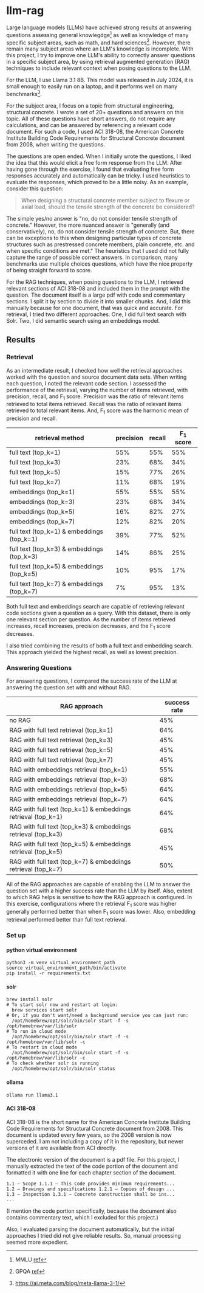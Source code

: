 # llm-rag

Large language models (LLMs) have achieved strong results at answering questions assessing general knowlegdge[^1] as well as knowledge of many specific subject areas, such as math, and hard sciences[^2]. However, there remain many subject areas where an LLM's knowledge is incomplete. With this project, I try to improve one LLM's ability to correctly answer questions in a specific subject area, by using retrieval augmented generation (RAG) techniques to include relevant context when posing questions to the LLM.

For the LLM, I use Llama 3.1 8B. This model was released in July 2024, it is small enough to easily run on a laptop, and it performs well on many benchmarks[^3].

For the subject area, I focus on a topic from structural engineering, structural concrete. I wrote a set of 20+ questions and answers on this topic. All of these questions have short answers, do not require any calculations, and can be answered by referencing a relevant code document. For such a code, I used ACI 318-08, the American Concrete Institute Building Code Requirements for Structural Concrete document from 2008, when writing the questions.

The questions are open ended. When I initially wrote the questions, I liked the idea that this would elicit a free form response from the LLM. After having gone through the exercise, I found that evaluating free form responses accurately and automatically can be tricky. I used heuristics to evaluate the responses, which proved to be a little noisy. As an example, consider this question:

> When designing a structural concrete member subject to flexure or axial load, should the tensile strength of the concrete be considered?

The simple yes/no answer is "no, do not consider tensile strength of concrete." However, the more nuanced answer is "generally (and conservatively), no, do not consider tensile strength of concrete. But, there can be exceptions to this when designing particular types of concrete structures such as prestressed concrete members, plain concrete, etc. and when specific conditions are met." The heuristics that I used did not fully capture the range of possible correct answers. In comparison, many benchmarks use multiple choices questions, which have the nice property of being straight forward to score.

For the RAG techniques, when posing questions to the LLM, I retrieved relevant sections of ACI 318-08 and included them in the prompt with the question. The document itself is a large pdf with code and commentary sections. I split it by section to divide it into smaller chunks. And, I did this manually because for one document, that was quick and accurate. For retrieval, I tried two different approaches. One, I did full text search with Solr. Two, I did semantic search using an embeddings model.

## Results

### Retrieval

As an intermediate result, I checked how well the retrieval approaches worked with the question and source document data sets. When writing each question, I noted the relevant code section. I assessed the performance of the retrieval, varying the number of items retrieved, with precision, recall, and F<sub>1</sub> score. Precision was the ratio of relevant items retrieved to total items retrieved. Recall was the ratio of relevant items retrieved to total relevant items. And, F<sub>1</sub> score was the harmonic mean of precision and recall.

|retrieval method|precision|recall|F<sub>1</sub> score|
|---|---|---|---|
|full text (top_k=1)|55%|55%|55%|
|full text (top_k=3)|23%|68%|34%|
|full text (top_k=5)|15%|77%|26%|
|full text (top_k=7)|11%|68%|19%|
|embeddings (top_k=1)|55%|55%|55%|
|embeddings (top_k=3)|23%|68%|34%|
|embeddings (top_k=5)|16%|82%|27%|
|embeddings (top_k=7)|12%|82%|20%|
|full text (top_k=1) & embeddings (top_k=1)|39%|77%|52%|
|full text (top_k=3) & embeddings (top_k=3)|14%|86%|25%|
|full text (top_k=5) & embeddings (top_k=5)|10%|95%|17%|
|full text (top_k=7) & embeddings (top_k=7)|7%|95%|13%|

Both full text and embeddings search are capable of retrieving relevant code sections given a question as a query. With this dataset, there is only one relevant section per question. As the number of items retrieved increases, recall increases, precision decreases, and the F<sub>1</sub> score decreases.

I also tried combining the results of both a full text and embedding search. This approach yielded the highest recall, as well as lowest precision.


### Answering Questions

For answering questions, I compared the success rate of the LLM at answering the question set with and without RAG.

|RAG approach|success rate|
|---|---|
|no RAG|45%|
|RAG with full text retrieval (top_k=1)|64%|
|RAG with full text retrieval (top_k=3)|45%|
|RAG with full text retrieval (top_k=5)|45%|
|RAG with full text retrieval (top_k=7)|45%|
|RAG with embeddings retrieval (top_k=1)|55%|
|RAG with embeddings retrieval (top_k=3)|68%|
|RAG with embeddings retrieval (top_k=5)|64%|
|RAG with embeddings retrieval (top_k=7)|64%|
|RAG with full text (top_k=1) & embeddings retrieval (top_k=1)|64%|
|RAG with full text (top_k=3) & embeddings retrieval (top_k=3)|68%|
|RAG with full text (top_k=5) & embeddings retrieval (top_k=5)|45%|
|RAG with full text (top_k=7) & embeddings retrieval (top_k=7)|50%|

All of the RAG approaches are capable of enabling the LLM to answer the question set with a higher success rate than the LLM by itself. Also, extent to which RAG helps is sensitive to how the RAG approach is configured. In this exercise, configurations where the retrieval F<sub>1</sub> score was higher generally performed better than when F<sub>1</sub> score was lower. Also, embedding retrieval performed better than full text retrieval.


### Set up

#### python virtual environment
```
python3 -m venv virtual_environment_path
source virtual_environment_path/bin/activate
pip install -r requirements.txt
```

#### solr
```
brew install solr
# To start solr now and restart at login:
  brew services start solr
# Or, if you don't want/need a background service you can just run:
  /opt/homebrew/opt/solr/bin/solr start -f -s /opt/homebrew/var/lib/solr
# To run in cloud mode
  /opt/homebrew/opt/solr/bin/solr start -f -s /opt/homebrew/var/lib/solr -c
# To restart in cloud mode
  /opt/homebrew/opt/solr/bin/solr start -f -s /opt/homebrew/var/lib/solr -c
# To check whether solr is running
  /opt/homebrew/opt/solr/bin/solr status
```

#### ollama
```
ollama run llama3.1
```

#### ACI 318-08
ACI 318-08 is the short name for the American Concrete Institute Building Code Requirements for Structural Concrete document from 2008. This document is updated every few years, so the 2008 version is now superceded. I am not including a copy of it in the repository, but newer versions of it are available from ACI directly.

The electronic version of the document is a pdf file. For this project, I manually extracted the text of the code portion of the document and formatted it with one line for each chapter section of the document.
```
1.1 — Scope 1.1.1 — This Code provides minimum requirements...
1.2 — Drawings and specifications 1.2.1 — Copies of design ...
1.3 — Inspection 1.3.1 — Concrete construction shall be ins...
...
```
(I mention the code portion specifically, because the document also contains commentary text, which I excluded for this project.)

Also, I evaluated parsing the document automatically, but the initial approaches I tried did not give reliable results. So, manual processing seemed more expedient.


[^1]: MMLU [ref](https://arxiv.org/abs/2009.03300)
[^2]: GPQA [ref](https://arxiv.org/abs/2311.12022)
[^3]: https://ai.meta.com/blog/meta-llama-3-1/
